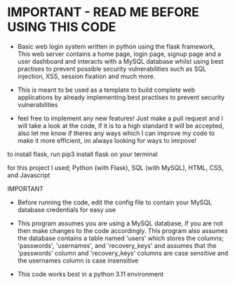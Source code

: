 # IMPORTANT - READ ME BEFORE USING THIS CODE

- Basic web login system written in python using the flask framework, 
 This web server contains a home page, login page, signup page and a user dashboard and interacts with a MySQL database
 whilst using best practises to prevent possible security vulnerabilities such as SQL injection, XSS, session fixation and much more.

- This is meant to be used as a template to build complete web applications by already implementing best practises to prevent security vulnerabilities 

- feel free to implement any new features! Just make a pull request and I will take a look at the code, if it is to a high standard it will be accepted,
  also let me know if theres any ways which I can improve my code to make it more efficient, im always looking for ways to imrpove!
  
to install flask, run pip3 install flask on your terminal

for this project I used; Python (with Flask), SQL (with MySQL), HTML, CSS, and Javascript

IMPORTANT
- Before running the code, edit the config file to contain your MySQL database credentials for easy use
  
- This program assumes you are using a MySQL database, if you are not then make changes to the code accordingly.
  This program also assumes the database contains a table named 'users' which stores the columns; 'passwords', 'usernames', and 'recovery_keys' and assumes
  that the 'passwords' column and 'recovery_keys' columns are case sensitive and the usernames column is case insensitive
    
- This code works best in a python 3.11 environment
